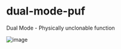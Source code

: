 # dual-mode-puf
Dual Mode - Physically unclonable function


![image](https://github.com/mj1069/dual-mode-puf/assets/117710598/4d4d70c6-a2b0-4f65-af87-b1bf8a4cec04)
